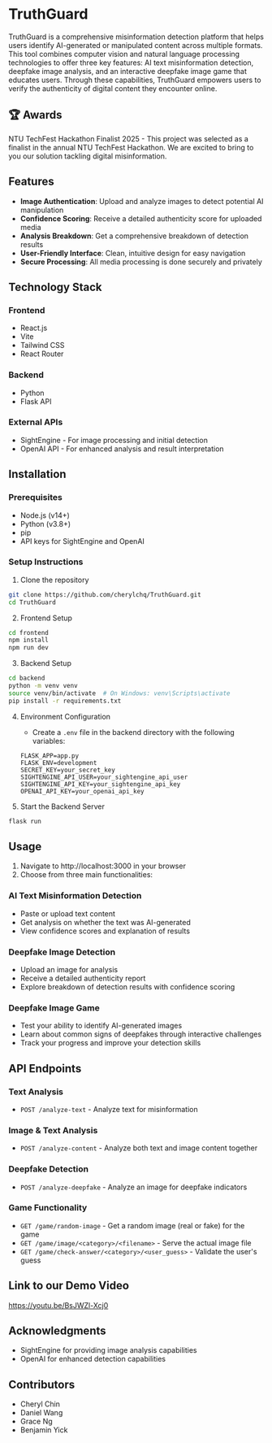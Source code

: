 # TruthGuard

TruthGuard is a comprehensive misinformation detection platform that helps users identify AI-generated or manipulated content across multiple formats. This tool combines computer vision and natural language processing technologies to offer three key features: AI text misinformation detection, deepfake image analysis, and an interactive deepfake image game that educates users. Through these capabilities, TruthGuard empowers users to verify the authenticity of digital content they encounter online.

## 🏆 Awards

NTU TechFest Hackathon Finalist 2025 - This project was selected as a finalist in the annual NTU TechFest Hackathon. We are excited to bring to you our solution tackling digital misinformation.

## Features

- **Image Authentication**: Upload and analyze images to detect potential AI manipulation
- **Confidence Scoring**: Receive a detailed authenticity score for uploaded media
- **Analysis Breakdown**: Get a comprehensive breakdown of detection results
- **User-Friendly Interface**: Clean, intuitive design for easy navigation
- **Secure Processing**: All media processing is done securely and privately

## Technology Stack

### Frontend

- React.js
- Vite
- Tailwind CSS
- React Router

### Backend

- Python
- Flask API

### External APIs

- SightEngine - For image processing and initial detection
- OpenAI API - For enhanced analysis and result interpretation

## Installation

### Prerequisites

- Node.js (v14+)
- Python (v3.8+)
- pip
- API keys for SightEngine and OpenAI

### Setup Instructions

1. Clone the repository

```bash
git clone https://github.com/cherylchq/TruthGuard.git
cd TruthGuard
```

2. Frontend Setup

```bash
cd frontend
npm install
npm run dev
```

3. Backend Setup

```bash
cd backend
python -m venv venv
source venv/bin/activate  # On Windows: venv\Scripts\activate
pip install -r requirements.txt
```

4. Environment Configuration

   - Create a `.env` file in the backend directory with the following variables:

   ```
   FLASK_APP=app.py
   FLASK_ENV=development
   SECRET_KEY=your_secret_key
   SIGHTENGINE_API_USER=your_sightengine_api_user
   SIGHTENGINE_API_KEY=your_sightengine_api_key
   OPENAI_API_KEY=your_openai_api_key
   ```

5. Start the Backend Server

```bash
flask run
```

## Usage

1. Navigate to http://localhost:3000 in your browser
2. Choose from three main functionalities:

### AI Text Misinformation Detection

- Paste or upload text content
- Get analysis on whether the text was AI-generated
- View confidence scores and explanation of results

### Deepfake Image Detection

- Upload an image for analysis
- Receive a detailed authenticity report
- Explore breakdown of detection results with confidence scoring

### Deepfake Image Game

- Test your ability to identify AI-generated images
- Learn about common signs of deepfakes through interactive challenges
- Track your progress and improve your detection skills

## API Endpoints

### Text Analysis

- `POST /analyze-text` - Analyze text for misinformation

### Image & Text Analysis

- `POST /analyze-content` - Analyze both text and image content together

### Deepfake Detection

- `POST /analyze-deepfake` - Analyze an image for deepfake indicators

### Game Functionality

- `GET /game/random-image` - Get a random image (real or fake) for the game
- `GET /game/image/<category>/<filename>` - Serve the actual image file
- `GET /game/check-answer/<category>/<user_guess>` - Validate the user's guess

## Link to our Demo Video

https://youtu.be/BsJWZl-Xcj0

## Acknowledgments

- SightEngine for providing image analysis capabilities
- OpenAI for enhanced detection capabilities

## Contributors

- Cheryl Chin
- Daniel Wang
- Grace Ng
- Benjamin Yick
